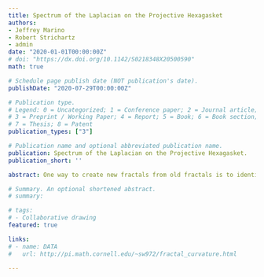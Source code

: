 ```yaml
---
title: Spectrum of the Laplacian on the Projective Hexagasket
authors:
- Jeffrey Marino
- Robert Strichartz
- admin
date: "2020-01-01T00:00:00Z"
# doi: "https://dx.doi.org/10.1142/S0218348X20500590"
math: true

# Schedule page publish date (NOT publication's date).
publishDate: "2020-07-29T00:00:00Z"

# Publication type.
# Legend: 0 = Uncategorized; 1 = Conference paper; 2 = Journal article;
# 3 = Preprint / Working Paper; 4 = Report; 5 = Book; 6 = Book section;
# 7 = Thesis; 8 = Patent
publication_types: ["3"]

# Publication name and optional abbreviated publication name.
publication: Spectrum of the Laplacian on the Projective Hexagasket.
publication_short: ''

abstract: One way to create new fractals from old fractals is to identify points. We use spectral decimation to investigate the spectrum of the Laplacian on the projective hexagasket, which is obtained from the hexagasket by identifying antipodal points on the outer boundary and on each of a countable set of inner boundaries. We show that the eigenvalue counting function has a power law asymptotics and that the Weyl ratio is asymptotically multiplicatively periodic. We also show that the set of ratios of eigenvalues has gaps. This has interesting consequences in the existence of differential operators on products of the projective hexagasket that are not formally elliptic as differential operators, but in fact are elliptic as pseudodifferential operators.

# Summary. An optional shortened abstract.
# summary:

# tags:
# - Collaborative drawing
featured: true

links:
# - name: DATA
#   url: http://pi.math.cornell.edu/~sw972/fractal_curvature.html

---
```

